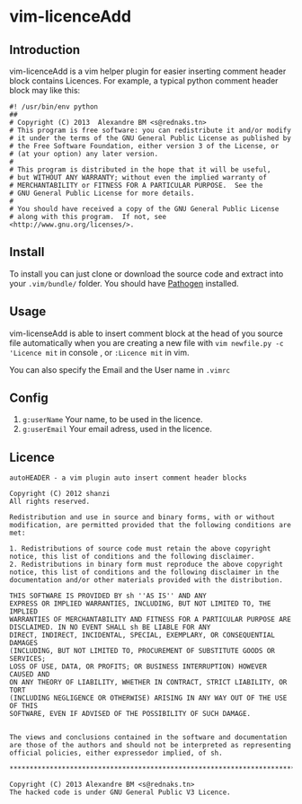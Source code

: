 <!--********************************************************************************
*     File Name           :     README.md
*     Created By          :     shanzi
*     Hacked By           :     shanzi
*     Creation Date       :     [2012-10-04 01:10]
*     Last Modified       :     [2013-07-08 21:22]
*     Description         :     Introduction to autoHEADER
*********************************************************************************-->


# vim-licenceAdd 

## Introduction

vim-licenceAdd is a vim helper plugin for easier inserting comment header block contains Licences.
For example, a typical python comment header block may like this:


    #! /usr/bin/env python
    ##
    # Copyright (C) 2013  Alexandre BM <s@rednaks.tn>
    # This program is free software: you can redistribute it and/or modify
    # it under the terms of the GNU General Public License as published by
    # the Free Software Foundation, either version 3 of the License, or
    # (at your option) any later version.
    #   
    # This program is distributed in the hope that it will be useful,
    # but WITHOUT ANY WARRANTY; without even the implied warranty of
    # MERCHANTABILITY or FITNESS FOR A PARTICULAR PURPOSE.  See the
    # GNU General Public License for more details.
    #   
    # You should have received a copy of the GNU General Public License
    # along with this program.  If not, see <http://www.gnu.org/licenses/>.


## Install

To install you can just clone or download the source code and extract into your `.vim/bundle/` folder. 
You should have [Pathogen](https://github.com/tpope/vim-pathogen) installed.

## Usage

vim-licenseAdd is able to insert comment block at the head of you source file automatically when you are creating
a new file with `vim newfile.py -c 'Licence mit` in console , or `:Licence mit` in vim. 

You can also specify the Email and the User name in `.vimrc`


## Config

1. `g:userName`
    Your name, to be used in the licence.
2. `g:userEmail`
    Your email adress, used in the licence.


## Licence

    autoHEADER - a vim plugin auto insert comment header blocks

    Copyright (C) 2012 shanzi
    All rights reserved.

    Redistribution and use in source and binary forms, with or without
    modification, are permitted provided that the following conditions are met:

    1. Redistributions of source code must retain the above copyright
    notice, this list of conditions and the following disclaimer.
    2. Redistributions in binary form must reproduce the above copyright
    notice, this list of conditions and the following disclaimer in the
    documentation and/or other materials provided with the distribution.

    THIS SOFTWARE IS PROVIDED BY sh ''AS IS'' AND ANY
    EXPRESS OR IMPLIED WARRANTIES, INCLUDING, BUT NOT LIMITED TO, THE IMPLIED
    WARRANTIES OF MERCHANTABILITY AND FITNESS FOR A PARTICULAR PURPOSE ARE
    DISCLAIMED. IN NO EVENT SHALL sh BE LIABLE FOR ANY
    DIRECT, INDIRECT, INCIDENTAL, SPECIAL, EXEMPLARY, OR CONSEQUENTIAL DAMAGES
    (INCLUDING, BUT NOT LIMITED TO, PROCUREMENT OF SUBSTITUTE GOODS OR SERVICES;
    LOSS OF USE, DATA, OR PROFITS; OR BUSINESS INTERRUPTION) HOWEVER CAUSED AND
    ON ANY THEORY OF LIABILITY, WHETHER IN CONTRACT, STRICT LIABILITY, OR TORT
    (INCLUDING NEGLIGENCE OR OTHERWISE) ARISING IN ANY WAY OUT OF THE USE OF THIS
    SOFTWARE, EVEN IF ADVISED OF THE POSSIBILITY OF SUCH DAMAGE.


    The views and conclusions contained in the software and documentation 
    are those of the authors and should not be interpreted as representing
    official policies, either expressedor implied, of sh.

    ****************************************************************************

    Copyright (C) 2013 Alexandre BM <s@rednaks.tn>
    The hacked code is under GNU General Public V3 Licence.


